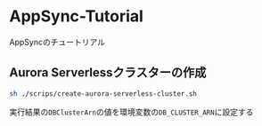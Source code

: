 # AppSync-Tutorial
AppSyncのチュートリアル

## Aurora Serverlessクラスターの作成
```bash
sh ./scrips/create-aurora-serverless-cluster.sh
```

実行結果の`DBClusterArn`の値を環境変数の`DB_CLUSTER_ARN`に設定する


